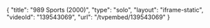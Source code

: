 {
    "title": "989 Sports (2000)",
    "type": "solo",
    "layout": "iframe-static",
    "videoId": "139543069",
    "url": "\/tvpembed\/139543069"
}